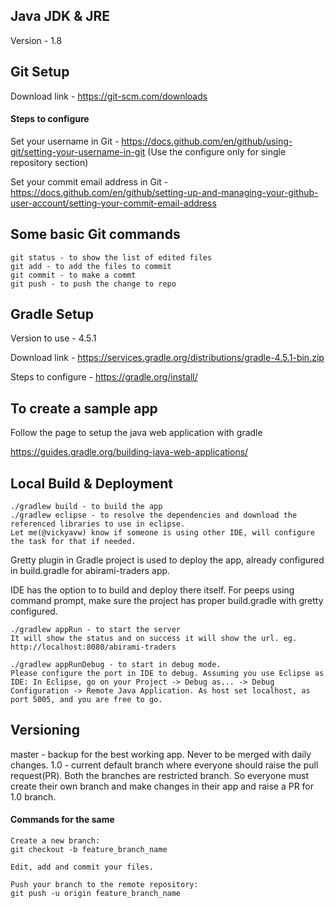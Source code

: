 ## Java JDK & JRE
Version - 1.8

## Git Setup
Download link - https://git-scm.com/downloads

#### Steps to configure
Set your username in Git - https://docs.github.com/en/github/using-git/setting-your-username-in-git (Use the configure only for single repository section)

Set your commit email address in Git - https://docs.github.com/en/github/setting-up-and-managing-your-github-user-account/setting-your-commit-email-address
## Some basic Git commands
```
git status - to show the list of edited files
git add - to add the files to commit
git commit - to make a commt
git push - to push the change to repo
```
## Gradle Setup
Version to use - 4.5.1

Download link - https://services.gradle.org/distributions/gradle-4.5.1-bin.zip

Steps to configure - https://gradle.org/install/
## To create a sample app
Follow the page to setup the java web application with gradle

https://guides.gradle.org/building-java-web-applications/
## Local Build & Deployment
```
./gradlew build - to build the app
./gradlew eclipse - to resolve the dependencies and download the referenced libraries to use in eclipse.
Let me(@vickyavw) know if someone is using other IDE, will configure the task for that if needed.
```
Gretty plugin in Gradle project is used to deploy the app, already configured in build.gradle for abirami-traders app.

IDE has the option to to build and deploy there itself. For peeps using command prompt, make sure the project has proper build.gradle with gretty configured.
```
./gradlew appRun - to start the server
It will show the status and on success it will show the url. eg. http://localhost:8080/abirami-traders

./gradlew appRunDebug - to start in debug mode. 
Please configure the port in IDE to debug. Assuming you use Eclipse as IDE: In Eclipse, go on your Project -> Debug as... -> Debug Configuration -> Remote Java Application. As host set localhost, as port 5005, and you are free to go.
```
## Versioning
master - backup for the best working app. Never to be merged with daily changes.
1.0 - current default branch where everyone should raise the pull request(PR).
Both the branches are restricted branch. So everyone must create their own branch and make changes in their app and raise a PR for 1.0 branch.
#### Commands for the same
```
Create a new branch:
git checkout -b feature_branch_name

Edit, add and commit your files.

Push your branch to the remote repository:
git push -u origin feature_branch_name
```

